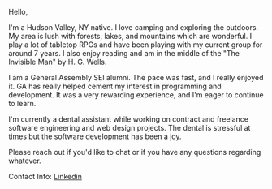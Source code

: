 Hello,

I'm a Hudson Valley, NY native. I love camping and exploring the outdoors. My area is lush with forests, lakes, and mountains which are wonderful. I play a lot of tabletop RPGs and have been playing with my current group for around 7 years. I also enjoy reading and am in the middle of the "The Invisible Man" by H. G. Wells.

I am a General Assembly SEI alumni. The pace was fast, and I really enjoyed it. GA has really helped cement my interest in programming and development. It was a very rewarding experience, and I'm eager to continue to learn.

I'm currently a dental assistant while working on contract and freelance software engineering and web design projects. The dental is stressful at times but the software development has been a joy.


Please reach out if you'd like to chat or if you have any questions regarding whatever.

Contact Info: 
[Linkedin](https://www.linkedin.com/in/phil-germano)
